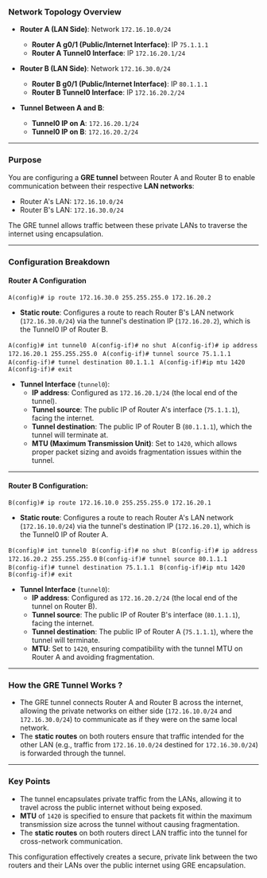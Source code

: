 ### **Network Topology Overview**

- **Router A (LAN Side)**: Network `172.16.10.0/24`
    
    - **Router A g0/1 (Public/Internet Interface)**: IP `75.1.1.1`
    - **Router A Tunnel0 Interface**: IP `172.16.20.1/24`
- **Router B (LAN Side)**: Network `172.16.30.0/24`
    
    - **Router B g0/1 (Public/Internet Interface)**: IP `80.1.1.1`
    - **Router B Tunnel0 Interface**: IP `172.16.20.2/24`
- **Tunnel Between A and B**:
    
    - **Tunnel0 IP on A**: `172.16.20.1/24`
    - **Tunnel0 IP on B**: `172.16.20.2/24`

---

### **Purpose**

You are configuring a **GRE tunnel** between Router A and Router B to enable communication between their respective **LAN networks**:

- Router A's LAN: `172.16.10.0/24`
- Router B's LAN: `172.16.30.0/24`

The GRE tunnel allows traffic between these private LANs to traverse the internet using encapsulation.

---

### **Configuration Breakdown**

#### **Router A Configuration**

`A(config)# ip route 172.16.30.0 255.255.255.0 172.16.20.2`
- **Static route**: Configures a route to reach Router B's LAN network (`172.16.30.0/24`) via the tunnel's destination IP (`172.16.20.2`), which is the Tunnel0 IP of Router B.

`A(config)# int tunnel0 `
`A(config-if)# no shut `
`A(config-if)# ip address 172.16.20.1 255.255.255.0 `
`A(config-if)# tunnel source 75.1.1.1 `
`A(config-if)# tunnel destination 80.1.1.1 `
`A(config-if)#ip mtu 1420 `
`A(config-if)# exit`

- **Tunnel Interface** (`tunnel0`):
    - **IP address**: Configured as `172.16.20.1/24` (the local end of the tunnel).
    - **Tunnel source**: The public IP of Router A's interface (`75.1.1.1`), facing the internet.
    - **Tunnel destination**: The public IP of Router B (`80.1.1.1`), which the tunnel will terminate at.
    - **MTU (Maximum Transmission Unit)**: Set to `1420`, which allows proper packet sizing and avoids fragmentation issues within the tunnel.

---

#### **Router B Configuration**:

`B(config)# ip route 172.16.10.0 255.255.255.0 172.16.20.1`
- **Static route**: Configures a route to reach Router A's LAN network (`172.16.10.0/24`) via the tunnel's destination IP (`172.16.20.1`), which is the Tunnel0 IP of Router A.

`B(config)# int tunnel0 `
`B(config-if)# no shut `
`B(config-if)# ip address 172.16.20.2 255.255.255.0` 
`B(config-if)# tunnel source 80.1.1.1 `
`B(config-if)# tunnel destination 75.1.1.1 `
`B(config-if)#ip mtu 1420 `
`B(config-if)# exit`

- **Tunnel Interface** (`tunnel0`):
    - **IP address**: Configured as `172.16.20.2/24` (the local end of the tunnel on Router B).
    - **Tunnel source**: The public IP of Router B's interface (`80.1.1.1`), facing the internet.
    - **Tunnel destination**: The public IP of Router A (`75.1.1.1`), where the tunnel will terminate.
    - **MTU**: Set to `1420`, ensuring compatibility with the tunnel MTU on Router A and avoiding fragmentation.

---

### **How the GRE Tunnel Works ?**

- The GRE tunnel connects Router A and Router B across the internet, allowing the private networks on either side (`172.16.10.0/24` and `172.16.30.0/24`) to communicate as if they were on the same local network.
- The **static routes** on both routers ensure that traffic intended for the other LAN (e.g., traffic from `172.16.10.0/24` destined for `172.16.30.0/24`) is forwarded through the tunnel.

---

### **Key Points**

- The tunnel encapsulates private traffic from the LANs, allowing it to travel across the public internet without being exposed.
- **MTU** of `1420` is specified to ensure that packets fit within the maximum transmission size across the tunnel without causing fragmentation.
- The **static routes** on both routers direct LAN traffic into the tunnel for cross-network communication.

This configuration effectively creates a secure, private link between the two routers and their LANs over the public internet using GRE encapsulation.